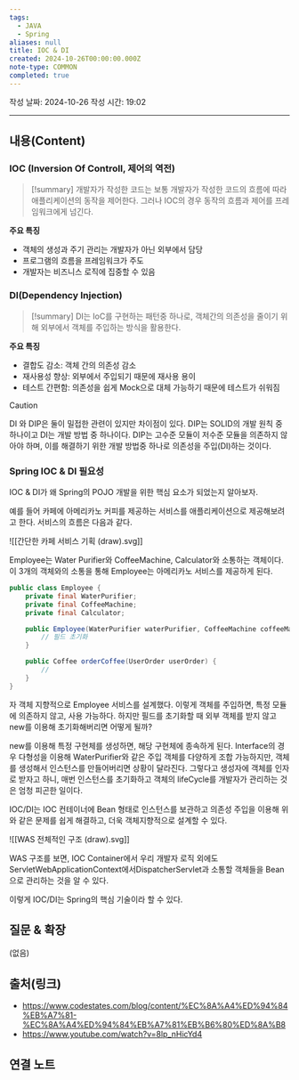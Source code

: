 ```yaml
---
tags:
  - JAVA
  - Spring
aliases: null
title: IOC & DI
created: 2024-10-26T00:00:00.000Z
note-type: COMMON
completed: true
---
```

작성 날짜: 2024-10-26
작성 시간: 19:02


----
## 내용(Content)

### IOC (Inversion Of Controll, 제어의 역전)

>[!summary]
>개발자가 작성한 코드는 보통 개발자가 작성한 코드의 흐름에 따라 애플리케이션의 동작을 제어한다. 그러나 IOC의 경우 동작의 흐름과 제어를 프레임워크에게 넘긴다.

**주요 특징**
- 객체의 생성과 주기 관리는 개발자가 아닌 외부에서 담당
- 프로그램의 흐름을 프레임워크가 주도
- 개발자는 비즈니스 로직에 집중할 수 있음

### DI(Dependency Injection)

>[!summary]
>DI는 IoC를 구현하는 패턴중 하나로, 객체간의 의존성을 줄이기 위해 외부에서 객체를 주입하는 방식을 활용한다.

**주요 특징**
- 결합도 감소: 객체 간의 의존성 감소
- 재사용성 향상: 외부에서 주입되기 때문에 재사용 용이
- 테스트 간편함: 의존성을 쉽게 Mock으로 대체 가능하기 때문에 테스트가 쉬워짐

>[!caution]
>DI 와 DIP은 둘이 밀접한 관련이 있지만 차이점이 있다. DIP는 SOLID의 개발 원칙 중 하나이고 DI는 개발 방법 중 하나이다. DIP는 고수준 모듈이 저수준 모듈을 의존하지 않아야 하며, 이를 해결하기 위한 개발 방법중 하나로 의존성을 주입(DI)하는 것이다.

### Spring IOC & DI 필요성

IOC & DI가 왜 Spring의 POJO 개발을 위한 핵심 요소가 되었는지 알아보자.

예를 들어 카페에 아메리카노 커피를 제공하는 서비스를 애플리케이션으로 제공해보려고 한다. 서비스의 흐름은 다음과 같다.

![[간단한 카페 서비스 기획 (draw).svg]]

Employee는 Water Purifier와 CoffeeMachine, Calculator와 소통하는 객체이다. 이 3개의 객체와의 소통을 통해 Employee는 아메리카노 서비스를 제공하게 된다.

```java
public class Employee {
	private final WaterPurifier;
	private final CoffeeMachine;
	private final Calculator;

	public Employee(WaterPurifier waterPurifier, CoffeeMachine coffeeMachine, Calculator calculator) {
		// 필드 초기화
	}

	public Coffee orderCoffee(UserOrder userOrder) {
		//
	}
}
```

자 객체 지향적으로 Employee 서비스를 설계했다. 이렇게 객체를 주입하면, 특정 모듈에 의존하지 않고, 사용 가능하다. 하지만 필드를 초기화할 때 외부 객체를 받지 않고 new를 이용해 초기화해버리면 어떻게 될까?

new를 이용해 특정 구현체를 생성하면, 해당 구현체에 종속하게 된다. Interface의 경우 다형성을 이용해 WaterPurifier와 같은 주입 객체를 다양하게 조합 가능하지만, 객체를 생성해서 인스턴스를 만들어버리면 상황이 달라진다. 그렇다고 생성자에 객체를 인자로 받자고 하니, 매번 인스턴스를 초기화하고 객체의 lifeCycle를 개발자가 관리하는 것은 엄청 피곤한 일이다.

IOC/DI는 IOC 컨테이너에 Bean 형태로 인스턴스를 보관하고 의존성 주입을 이용해 위와 같은 문제를 쉽게 해결하고, 더욱 객체지향적으로 설계할 수 있다.

![[WAS 전체적인 구조 (draw).svg]]

WAS 구조를 보면, IOC Container에서 우리 개발자 로직 외에도 ServletWebApplicationContext에서DispatcherServlet과 소통할 객체들을 Bean으로 관리하는 것을 알 수 있다.

이렇게 IOC/DI는 Spring의 핵심 기술이라 할 수 있다.

## 질문 & 확장

(없음)

## 출처(링크)

- https://www.codestates.com/blog/content/%EC%8A%A4%ED%94%84%EB%A7%81-%EC%8A%A4%ED%94%84%EB%A7%81%EB%B6%80%ED%8A%B8
- https://www.youtube.com/watch?v=8lp_nHicYd4

## 연결 노트










